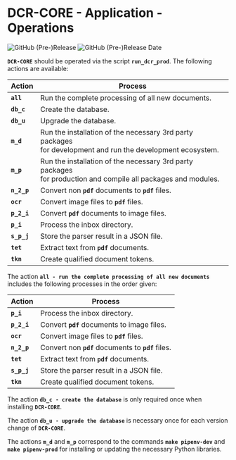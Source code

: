 # DCR-CORE - Application - Operations

![GitHub (Pre-)Release](https://img.shields.io/github/v/release/KonnexionsGmbH/dcr-core?include_prereleases)
![GitHub (Pre-)Release Date](https://img.shields.io/github/release-date-pre/KonnexionsGmbh/dcr-core)

**`DCR-CORE`** should be operated via the script **`run_dcr_prod`**. 
The following actions are available:

| Action      | Process                                                                                                            |
|-------------|--------------------------------------------------------------------------------------------------------------------|
| **`all`**   | Run the complete processing of all new documents.                                                                  |
| **`db_c`**  | Create the database.                                                                                               |
| **`db_u`**  | Upgrade the database.                                                                                              |
| **`m_d`**   | Run the installation of the necessary 3rd party packages <br/>for development and run the development ecosystem.   |
| **`m_p`**   | Run the installation of the necessary 3rd party packages <br/>for production and compile all packages and modules. |
| **`n_2_p`** | Convert non **`pdf`** documents to **`pdf`** files.                                                                |
| **`ocr`**   | Convert image files to **`pdf`** files.                                                                            |
| **`p_2_i`** | Convert **`pdf`** documents to image files.                                                                        |
| **`p_i`**   | Process the inbox directory.                                                                                       |
| **`s_p_j`** | Store the parser result in a JSON file.                                                                            |
| **`tet`**   | Extract text from **`pdf`** documents.                                                                             |
| **`tkn`**   | Create qualified document tokens.                                                                                  |

The action **`all - run the complete processing of all new documents`** includes the following processes in the order given:

| Action      | Process                                             |
|-------------|-----------------------------------------------------|
| **`p_i`**   | Process the inbox directory.                        |
| **`p_2_i`** | Convert **`pdf`** documents to image files.         |
| **`ocr`**   | Convert image files to **`pdf`** files.             |
| **`n_2_p`** | Convert non **`pdf`** documents to **`pdf`** files. |
| **`tet`**   | Extract text from **`pdf`** documents.              |
| **`s_p_j`** | Store the parser result in a JSON file.             |
| **`tkn`**   | Create qualified document tokens.                   |

The action **`db_c - create the database`** is only required once when installing **`DCR-CORE`**.  

The action **`db_u - upgrade the database`** is necessary once for each version change of **`DCR-CORE`**.  

The actions **`m_d`** and **`m_p`** correspond to the commands **`make pipenv-dev`** and **`make pipenv-prod`** for installing or updating the necessary Python libraries. 